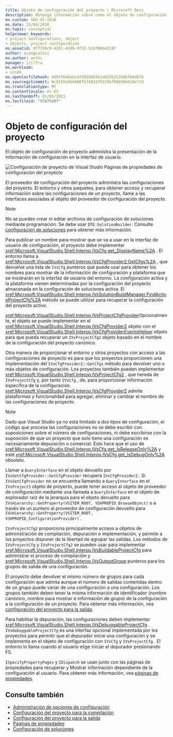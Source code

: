 ```yaml
---
title: Objeto de configuración del proyecto | Microsoft Docs
description: Obtenga información sobre cómo el objeto de configuración de proyecto administra la presentación de la información de configuración en la interfaz de usuario.
ms.custom: SEO-VS-2020
ms.date: 11/04/2016
ms.topic: conceptual
helpviewer_keywords:
- project configurations, object
- objects, project configuration
ms.assetid: 877756c9-4261-43d9-9f32-51bf06b4219f
author: acangialosi
ms.author: anthc
manager: jillfra
ms.workload:
- vssdk
ms.openlocfilehash: 4d91f640abc4fd91b68341e825b312b8bfb0d6f6
ms.sourcegitcommit: 0c9155e9b9408fb7481d79319bf08650b610e719
ms.translationtype: MT
ms.contentlocale: es-ES
ms.lasthandoff: 01/05/2021
ms.locfileid: "97875497"
---
```

# <a name="project-configuration-object"></a>Objeto de configuración del proyecto
El objeto de configuración de proyecto administra la presentación de la información de configuración en la interfaz de usuario.

 ![Configuración de proyecto de Visual Studio](../../extensibility/internals/media/vsprojectcfg.gif "vsProjectCfg") Páginas de propiedades de configuración del proyecto

 El proveedor de configuración del proyecto administra las configuraciones del proyecto. El entorno y otros paquetes, para obtener acceso y recuperar información sobre las configuraciones de un proyecto, llame a las interfaces asociadas al objeto del proveedor de configuración del proyecto.

> [!NOTE]
> No se pueden crear ni editar archivos de configuración de soluciones mediante programación. Se debe usar `DTE.SolutionBuilder`. Consulte [configuración de soluciones](../../extensibility/internals/solution-configuration.md) para obtener más información.

 Para publicar un nombre para mostrar que se va a usar en la interfaz de usuario de configuración, el proyecto debe implementar <xref:Microsoft.VisualStudio.Shell.Interop.IVsCfg.get_DisplayName%2A> . El entorno llama a <xref:Microsoft.VisualStudio.Shell.Interop.IVsCfgProvider2.GetCfgs%2A> , que devuelve una lista de `IVsCfg` punteros que puede usar para obtener los nombres para mostrar de la información de configuración y plataforma que se mostrarán en la interfaz de usuario del entorno. La configuración activa y la plataforma vienen determinadas por la configuración del proyecto almacenada en la configuración de soluciones activa. El <xref:Microsoft.VisualStudio.Shell.Interop.IVsSolutionBuildManager.FindActiveProjectCfg%2A> método se puede utilizar para recuperar la configuración del proyecto activo.

 <xref:Microsoft.VisualStudio.Shell.Interop.IVsProjectCfgProvider>Opcionalmente, el objeto se puede implementar en el <xref:Microsoft.VisualStudio.Shell.Interop.IVsCfgProvider2> objeto con el <xref:Microsoft.VisualStudio.Shell.Interop.IVsCfgProviderEventsHelper> objeto para que pueda recuperar un `IVsProjectCfg2` objeto basado en el nombre de la configuración del proyecto canónico.

 Otra manera de proporcionar el entorno y otros proyectos con acceso a las configuraciones de proyecto es para que los proyectos proporcionen una implementación del `IVsCfgProvider2::GetCfgs` método para devolver uno o más objetos de configuración. Los proyectos también pueden implementar <xref:Microsoft.VisualStudio.Shell.Interop.IVsProjectCfg2> , que hereda de `IVsProjectCfg` y, por tanto `IVsCfg` , de, para proporcionar información específica de la configuración. <xref:Microsoft.VisualStudio.Shell.Interop.IVsCfgProvider2> admite plataformas y funcionalidad para agregar, eliminar y cambiar el nombre de las configuraciones de proyecto.

> [!NOTE]
> Dado que Visual Studio ya no está limitado a dos tipos de configuración, el código que procesa las configuraciones no se debe escribir con suposiciones sobre el número de configuraciones, ni debe escribirse con la suposición de que un proyecto que solo tiene una configuración es necesariamente depuración o comercial. Esto hace que el uso de <xref:Microsoft.VisualStudio.Shell.Interop.IVsCfg.get_IsReleaseOnly%2A> y esté <xref:Microsoft.VisualStudio.Shell.Interop.IVsCfg.get_IsDebugOnly%2A> obsoleto.

 Llamar a `QueryInterface` en el objeto devuelto por `IVsGetCfgProvider::GetCfgProvider` recupera `IVsCfgProvider2` . Si `IVsGetCfgProvider` no se encuentra llamando a `QueryInterface` en el `IVsProject3` objeto de proyecto, puede tener acceso al objeto de proveedor de configuración mediante una llamada a `QueryInterface` en el objeto de explorador raíz de la jerarquía para el objeto devuelto para `IVsHierarchy::GetProperty(VSITEM_ROOT, VSHPROPID_BrowseObject)` o a través de un puntero al proveedor de configuración devuelto para `IVsHierarchy::GetProperty(VSITEM_ROOT, VSHPROPID_ConfigurationProvider)` .

 `IVsProjectCfg2` proporciona principalmente acceso a objetos de administración de compilación, depuración e implementación, y permite a los proyectos disponer de la libertad de agrupar las salidas. Los métodos de `IVsProjectCfg` y `IVsProjectCfg2` se pueden usar para implementar <xref:Microsoft.VisualStudio.Shell.Interop.IVsBuildableProjectCfg> para administrar el proceso de compilación y <xref:Microsoft.VisualStudio.Shell.Interop.IVsOutputGroup> punteros para los grupos de salida de una configuración.

 El proyecto debe devolver el mismo número de grupos para cada configuración que admita aunque el número de salidas contenidas dentro de un grupo puede variar de una configuración a una configuración. Los grupos también deben tener la misma información de identificador (nombre canónico, nombre para mostrar e información de grupo) de la configuración a la configuración de un proyecto. Para obtener más información, vea [configuración del proyecto para la salida](../../extensibility/internals/project-configuration-for-output.md).

 Para habilitar la depuración, las configuraciones deben implementar <xref:Microsoft.VisualStudio.Shell.Interop.IVsDebuggableProjectCfg> . `IVsDebuggableProjectCfg` es una interfaz opcional implementada por los proyectos para permitir que el depurador inicie una configuración y se implementa en el objeto de configuración con `IVsCfg` y `IVsProjectCfg` . El entorno lo llama cuando el usuario elige iniciar el depurador presionando F5.

 `ISpecifyPropertyPages` y `IDispatch` se usan junto con las páginas de propiedades para recuperar y Mostrar información dependiente de la configuración al usuario. Para obtener más información, vea [páginas de propiedades](../../extensibility/internals/property-pages.md).

## <a name="see-also"></a>Consulte también
- [Administración de opciones de configuración](../../extensibility/internals/managing-configuration-options.md)
- [Configuración del proyecto para la compilación](../../extensibility/internals/project-configuration-for-building.md)
- [Configuración del proyecto para la salida](../../extensibility/internals/project-configuration-for-output.md)
- [Páginas de propiedades](../../extensibility/internals/property-pages.md)
- [Configuración de soluciones](../../extensibility/internals/solution-configuration.md)
